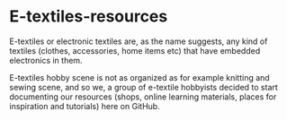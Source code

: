 # E-textiles-resources

E-textiles or electronic textiles are, as the name suggests, any kind of textiles (clothes, accessories, home items etc) that have embedded electronics in them.

E-textiles hobby scene is not as organized as for example knitting and sewing scene, and so we, a group of e-textile hobbyists decided to start documenting our resources (shops, online learning materials, places for inspiration and tutorials) here on GitHub.
